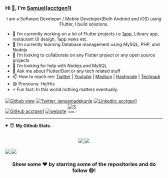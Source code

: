 ### Hi 👋, I'm [Samuel(acctgen1)](https://www.google.com/search?q=samuel+adekunle+acctgen1&oq=samuel+adekunle+acctgen1)

<p align='center'>I am a Software Developer / Mobile Developer(Both Android and iOS) using Flutter, I build solutions.</p>

- 🔭 I’m currently working on a lot of Flutter projects i.e [1app](https://play.google.com/store/apps/details?id=com.obounce.oneapp1), Library app, restaurant UI design, 1app news etc.
- 🌱 I’m currently learning Database management using MySQL, PHP, and Nodejs
- 👯 I’m looking to collaborate on any Flutter project or any open source projects
- 🤔 I’m looking for help with Nodejs and MySQL 
- 💬 Ask me about Flutter/Dart or any tech related stuff
- 📫 How to reach me: [Twitter](https://twitter.com/iamsamadekunle) | [Youtube](https://www.youtube.com/channel/UCRYjIF5HAXc9m52rC6dmOCQ) | [Medium](https://acctgen1.medium.com) | [Hashnode](https://acctgen1.hashnode.dev/) | [Techpadi](https://techpadi.africa/author/acctgen1/)
- 😄 Pronouns: He/His
- ⚡ Fun fact: In this world nothing matters eventually.

[![Github view](https://komarev.com/ghpvc/?username=acctgen1&label=Views&color=blue&style=plastic)](https://twitter.com/iamsamadekunle)
[![Twitter: iamsamadekunle](https://img.shields.io/twitter/follow/iamsamadekunle?style=social)](https://twitter.com/iamsamadekunle)
[![Linkedin: acctgen1](https://img.shields.io/badge/-acctgen1-blue?style=flat-square&logo=Linkedin&logoColor=white&link=https://www.linkedin.com/in/acctgen1/)](https://www.linkedin.com/in/acctgen1/)
[![GitHub acctgen1](https://img.shields.io/github/followers/acctgen1?label=follow&style=social)](https://github.com/acctgen1)
[![website](https://img.shields.io/badge/PortfolioWebsite-Blog-2648ff?style=flat-square&logo=google-chrome)](https://acctgen1.hashnode.dev/)
<a href="https://dev.to/acctgen1">
  <img src="https://d2fltix0v2e0sb.cloudfront.net/dev-badge.svg" alt="Samuel Adekunle's DEV Profile" height="30" width="30">
</a>

---
<details open>
 <summary> 😇 <b>My Github Stats</b>: </summary>
<br>
<p align = "center">
  <a href="https://github.com/acctgen1">
  <img src = "https://github-readme-stats.vercel.app/api?username=acctgen1&show_icons=true&theme=tokyonight&line_height=33">
  </a>
  <a href="https://github.com/acctgen1">
  <img src = "https://github-readme-stats.vercel.app/api/top-langs/?username=acctgen1&hide=css,java,html&theme=tokyonight">
  </a>
</p>
</details>

  <a href="https://github.com/acctgen1/flutter-push-notification-without-firebase">
  <img align="center" src="https://github-readme-stats.vercel.app/api/pin/?username=acctgen1&repo=flutter-push-notification-without-firebase&theme=dark" />
</a>
<a href="https://github.com/acctgen1/Flutter-Tutorial-Projects">
 <img align="center" src="https://github-readme-stats.vercel.app/api/pin/?username=acctgen1&repo=Flutter-Tutorial-Projects&theme=dark" />
</a>

<div align="center">

### Show some ❤️ by starring some of the repositories and do follow 😄!

